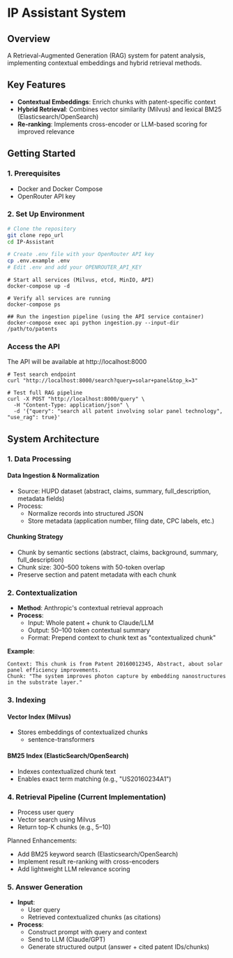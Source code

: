 # IP Assistant System

## Overview
A Retrieval-Augmented Generation (RAG) system for patent analysis, implementing contextual embeddings and hybrid retrieval methods.

## Key Features
- **Contextual Embeddings**: Enrich chunks with patent-specific context
- **Hybrid Retrieval**: Combines vector similarity (Milvus) and lexical BM25 (Elasticsearch/OpenSearch)
- **Re-ranking**: Implements cross-encoder or LLM-based scoring for improved relevance

## Getting Started

### 1. Prerequisites
- Docker and Docker Compose
- OpenRouter API key

### 2. Set Up Environment
```bash
# Clone the repository
git clone repo_url
cd IP-Assistant

# Create .env file with your OpenRouter API key
cp .env.example .env
# Edit .env and add your OPENROUTER_API_KEY
```

```
# Start all services (Milvus, etcd, MinIO, API)
docker-compose up -d

# Verify all services are running
docker-compose ps
```

```
## Run the ingestion pipeline (using the API service container)
docker-compose exec api python ingestion.py --input-dir /path/to/patents
```

### Access the API
The API will be available at http://localhost:8000

```
# Test search endpoint
curl "http://localhost:8000/search?query=solar+panel&top_k=3"

# Test full RAG pipeline
curl -X POST "http://localhost:8000/query" \
  -H "Content-Type: application/json" \
  -d '{"query": "search all patent involving solar panel technology", "use_rag": true}'
```


## System Architecture

### 1. Data Processing
#### Data Ingestion & Normalization
- Source: HUPD dataset (abstract, claims, summary, full_description, metadata fields)
- Process:
  - Normalize records into structured JSON
  - Store metadata (application number, filing date, CPC labels, etc.)

#### Chunking Strategy
- Chunk by semantic sections (abstract, claims, background, summary, full_description)
- Chunk size: 300–500 tokens with 50-token overlap
- Preserve section and patent metadata with each chunk

### 2. Contextualization
- **Method**: Anthropic's contextual retrieval approach
- **Process**:
  - Input: Whole patent + chunk to Claude/LLM
  - Output: 50–100 token contextual summary
  - Format: Prepend context to chunk text as "contextualized chunk"

**Example**:
```
Context: This chunk is from Patent 20160012345, Abstract, about solar panel efficiency improvements.  
Chunk: "The system improves photon capture by embedding nanostructures in the substrate layer."
```

### 3. Indexing
#### Vector Index (Milvus)
- Stores embeddings of contextualized chunks
  - sentence-transformers

#### BM25 Index (ElasticSearch/OpenSearch)
- Indexes contextualized chunk text
- Enables exact term matching (e.g., "US20160234A1")

### 4. Retrieval Pipeline (Current Implementation)
- Process user query
- Vector search using Milvus
- Return top-K chunks (e.g., 5–10)

Planned Enhancements:
- Add BM25 keyword search (Elasticsearch/OpenSearch)
- Implement result re-ranking with cross-encoders
- Add lightweight LLM relevance scoring

### 5. Answer Generation
- **Input**:
  - User query
  - Retrieved contextualized chunks (as citations)
- **Process**:
  - Construct prompt with query and context
  - Send to LLM (Claude/GPT)
  - Generate structured output (answer + cited patent IDs/chunks)
